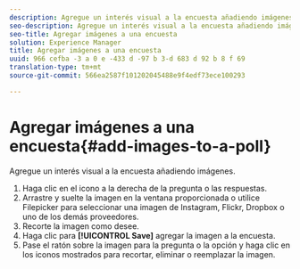```yaml
---
description: Agregue un interés visual a la encuesta añadiendo imágenes.
seo-description: Agregue un interés visual a la encuesta añadiendo imágenes.
seo-title: Agregar imágenes a una encuesta
solution: Experience Manager
title: Agregar imágenes a una encuesta
uuid: 966 cefba -3 a 0 e -433 d -97 b 3-d 683 d 92 b 8 f 69
translation-type: tm+mt
source-git-commit: 566ea2587f101202045488e9f4edf73ece100293

---
```



# Agregar imágenes a una encuesta{#add-images-to-a-poll}

Agregue un interés visual a la encuesta añadiendo imágenes.

1. Haga clic en el icono a la derecha de la pregunta o las respuestas.
1. Arrastre y suelte la imagen en la ventana proporcionada o utilice Filepicker para seleccionar una imagen de Instagram, Flickr, Dropbox o uno de los demás proveedores.
1. Recorte la imagen como desee.
1. Haga clic para **[!UICONTROL Save]** agregar la imagen a la encuesta.
1. Pase el ratón sobre la imagen para la pregunta o la opción y haga clic en los iconos mostrados para recortar, eliminar o reemplazar la imagen.
